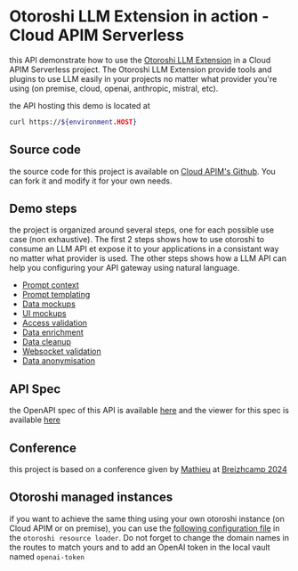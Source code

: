 # Otoroshi LLM Extension in action - Cloud APIM Serverless

this API demonstrate how to use the [Otoroshi LLM Extension](#) in a Cloud APIM Serverless project. The Otoroshi LLM Extension provide tools and plugins to use LLM easily in your projects no matter what provider you're using (on premise, cloud, openai, anthropic, mistral, etc). 

the API hosting this demo is located at

```sh
curl https://${environment.HOST}
```

## Source code

the source code for this project is available on [Cloud APIM's Github](https://github.com/cloud-apim/otoroshi-llm-extension-serverless). You can fork it and modify it for your own needs.

## Demo steps

the project is organized around several steps, one for each possible use case (non exhaustive). The first 2 steps shows how to use otoroshi to consume an LLM API et expose it to your applications in a consistant way no matter what provider is used. The other steps shows how a LLM API can help you configuring your API gateway using natural language.

- [Prompt context](/docs/demo-1-prompt-context.html)
- [Prompt templating](/docs/demo-2-prompt-templating.html)
- [Data mockups](/docs/demo-3-mock.html)
- [UI mockups](/docs/demo-4-ui-mock.html)               
- [Access validation](/docs/demo-5-access-validation.html)                            
- [Data enrichment](/docs/demo-6-data-enrichment.html)                             
- [Data cleanup](/docs/demo-7-data-cleanup.html)                           
- [Websocket validation](/docs/demo-8-websocket-messages-validation.html)                       
- [Data anonymisation](/docs/demo-9-gdpr.html)

## API Spec

the OpenAPI spec of this API is available [here](/docs/openapi.json) and the viewer for this spec is available [here](/docs/api-ref)

## Conference

this project is based on a conference given by [Mathieu](https://github.com/mathieuancelin) at [Breizhcamp 2024](https://www.breizhcamp.org/)

## Otoroshi managed instances

if you want to achieve the same thing using your own otoroshi instance (on Cloud APIM or on premise), you can use the [following configuration file](/docs/otoroshi-managed.yaml) in the `otoroshi resource loader`. Do not forget to change the domain names in the routes to match yours and to add an OpenAI token in the local vault named `openai-token`
